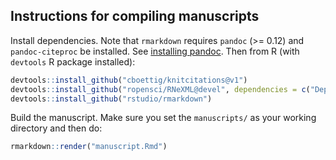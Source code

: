 Instructions for compiling manuscripts
--------------------------------------

Install dependencies.  Note that `rmarkdown` requires `pandoc` (>= 0.12) and `pandoc-citeproc` be installed. See [installing pandoc](http://johnmacfarlane.net/pandoc/installing.html). Then from R (with `devtools` R package installed):

```r
devtools::install_github("cboettig/knitcitations@v1")
devtools::install_github("ropensci/RNeXML@devel", dependencies = c("Depends", "Imports", "Suggests"))
devtools::install_github("rstudio/rmarkdown")
```


Build the manuscript. Make sure you set the `manuscripts/` as your working directory and then do:

```r
rmarkdown::render("manuscript.Rmd")
```
